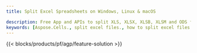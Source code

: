 ```yaml
---
title: Split Excel Spreadsheets on Windows, Linux & macOS 

description: Free App and APIs to split XLS, XLSX, XLSB, XLSM and ODS files
keywords: [Aspose.Cells., split excel files., how to split excel files into multiple files., excel splitter., split Cell., Cell splitter]
---
```


{{< blocks/products/pf/agp/feature-solution >}} 
